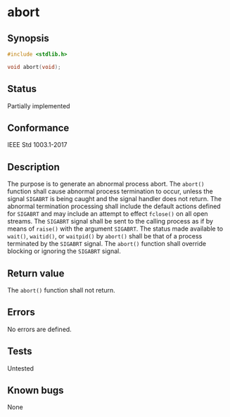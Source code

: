# abort

## Synopsis

```c
#include <stdlib.h>

void abort(void);
```

## Status

Partially implemented

## Conformance

IEEE Std 1003.1-2017

## Description

The purpose is to generate an abnormal process abort. The `abort()` function shall cause abnormal process termination to
occur, unless the signal `SIGABRT` is being caught and the signal handler does not return.
The abnormal termination processing shall include the default actions defined for `SIGABRT` and may include an attempt
to effect `fclose()` on all open streams.
The `SIGABRT` signal shall be sent to the calling process as if by means of `raise()` with the argument `SIGABRT`.
The status made available to `wait()`, `waitid()`, or `waitpid()` by `abort()` shall be that of a process terminated by
the `SIGABRT` signal.  The
`abort()` function shall override blocking or ignoring the `SIGABRT` signal.

## Return value

The `abort()` function shall not return.

## Errors

No errors are defined.

## Tests

Untested

## Known bugs

None
